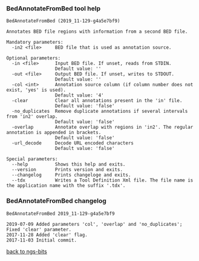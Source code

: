 ### BedAnnotateFromBed tool help
	BedAnnotateFromBed (2019_11-129-g4a5e7bf9)
	
	Annotates BED file regions with information from a second BED file.
	
	Mandatory parameters:
	  -in2 <file>     BED file that is used as annotation source.
	
	Optional parameters:
	  -in <file>      Input BED file. If unset, reads from STDIN.
	                  Default value: ''
	  -out <file>     Output BED file. If unset, writes to STDOUT.
	                  Default value: ''
	  -col <int>      Annotation source column (if column number does not exist, 'yes' is used).
	                  Default value: '4'
	  -clear          Clear all annotations present in the 'in' file.
	                  Default value: 'false'
	  -no_duplicates  Remove duplicate annotations if several intervals from 'in2' overlap.
	                  Default value: 'false'
	  -overlap        Annotate overlap with regions in 'in2'. The regular annotation is appended in brackets.
	                  Default value: 'false'
	  -url_decode     Decode URL encoded characters
	                  Default value: 'false'
	
	Special parameters:
	  --help          Shows this help and exits.
	  --version       Prints version and exits.
	  --changelog     Prints changeloge and exits.
	  --tdx           Writes a Tool Definition Xml file. The file name is the application name with the suffix '.tdx'.
	
### BedAnnotateFromBed changelog
	BedAnnotateFromBed 2019_11-129-g4a5e7bf9
	
	2019-07-09 Added parameters 'col', 'overlap' and 'no_duplicates'; Fixed 'clear' parameter.
	2017-11-28 Added 'clear' flag.
	2017-11-03 Initial commit.
[back to ngs-bits](https://github.com/imgag/ngs-bits)